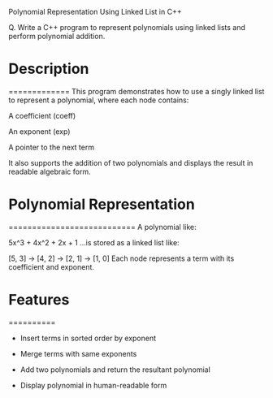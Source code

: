Polynomial Representation Using Linked List in C++

Q. Write a C++ program to represent polynomials using linked lists and perform polynomial addition.



# Description
=============
This program demonstrates how to use a singly linked list to represent a polynomial, where each node contains:

A coefficient (coeff)

An exponent (exp)

A pointer to the next term

It also supports the addition of two polynomials and displays the result in readable algebraic form.



# Polynomial Representation
===========================
A polynomial like:

5x^3 + 4x^2 + 2x + 1
...is stored as a linked list like:

[5, 3] → [4, 2] → [2, 1] → [1, 0]
Each node represents a term with its coefficient and exponent.



# Features
==========
* Insert terms in sorted order by exponent

* Merge terms with same exponents

* Add two polynomials and return the resultant polynomial

* Display polynomial in human-readable form
